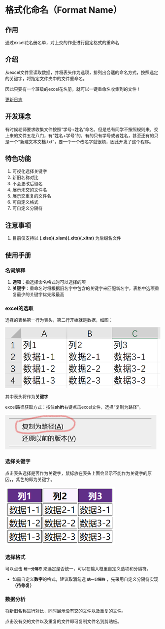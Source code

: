 # 格式化命名（Format Name）

## 作用

通过excel花名册名单，对上交的作业进行固定格式的重命名

## 介绍

从excel文件里读取数据，并将表头作为选项，排列出合适的命名方式，按照选定的关键字，将指定文件夹中的文件重命名。

因此只要有一个班级的excel花名册，就可以一键重命名收集到的文件！

[更新日志](https://cxh1205.gitee.io/formatname/update.html)

## 开发理念

有时候老师要求收集文件按照“学号+姓名”命名，但是总有同学不按照规则来，交上来的文件五花八门，有“姓名+学号”的，有的只有学号或者姓名，甚至还有的只是一个“新建文本文档.txt”，要一个一个改名字就很烦，因此开发了这个程序。

## 特色功能

1. 可视化选择关键字
2. 新旧名称对比
3. 不会更改后缀名
4. 展示未交的文件名
5. 展示交重复的文件名
6. 可自定义格式
7. 可自定义分隔符


## 注意事项

1. 目前仅支持以 **(.xlsx)(.xlsm)(.xltx)(.xltm)** 为后缀名文件

## 使用手册

### 名词解释

1. **选项**：指选择命名格式时可以选择的项
2. **关键字**：重命名时将根据旧名字中包含的关键字来匹配新名字，表格中选项重复最少的关键字优先级最高

### excel的选取

选择的表格第一行为表头，第二行开始就是数据，如图：

![2](image/2.png)

其中表头将作为**关键字**

excel路径获取方式：按住**shift**右键点击excel文件，选择“复制为路径”。

![3](image/3.png)

### 选择关键字

点击表头选择是否作为关键字，鼠标放在表头上面会显示不能作为关键字的原因，，紫色的即为关键字。

![4](image/4.png)

### 选择格式

可以点击 **`统一分隔符`** 来选定是否统一，可以在输入框里自定义选项和分隔符。

* 如需自定义**数字**的格式，建议取消勾选 **`统一分隔符`** ，先采用自定义分隔符实现 **（待修复）**

### 数据分析

将新旧名称进行对比，同时展示没有交的文件以及重复的文件。

点击没有交的文件以及重复的文件即可复制文件名到剪贴板。
